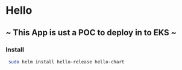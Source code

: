 # Hello

## ~ This App is ust a POC to deploy in to EKS ~

### Install
```bash
 sudo helm install hello-release hello-chart
```
